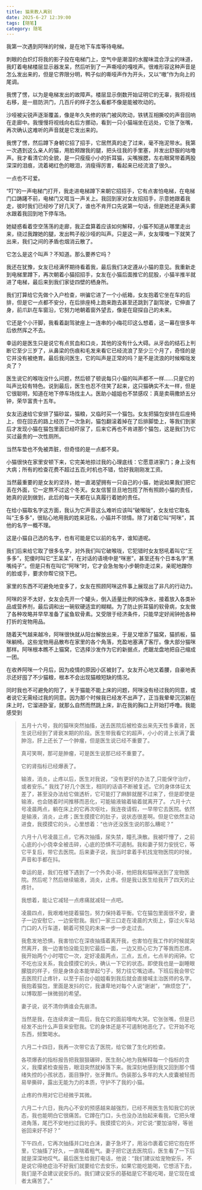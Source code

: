 ```yaml
---
title: 猫来教人离别
date: 2025-6-27 12:39:00
tags: [随笔]
category: 随笔
---
```


我第一次遇到阿咪的时候，是在地下车库等待电梯。

刺眼的白炽灯将我的影子投在电梯门上，空气中是潮湿的水腥味混合浮尘的味道，我盯着电梯楼层显示器发呆，然后听到了一声嘶哑的嘎吱声。很难形容这种声音是怎么发出来的，但是它界限分明，鸭子似的嘶哑声作为开头，又以“嗷”作为向上的尾调。

我愣了愣，以为是电梯发出的故障声。楼层显示倒数开始证明它的无辜，我将视线右移，是一扇防洪门，几百斤的样子怎么看都不像是能被吹动的。

沙哑被尖锐声逐渐覆盖，像是年久失修的铁门被风吹动，铁锈互相撕咬的声音回响在走廊中。我慢慢将视线向右后方挪动，看到一只小猫端坐在远处，它张了张嘴，再次确认这难听的声音就是它发出来的。

我愣了愣，然后蹲下身朝它招了招手，它居然真的走了过来，毫不拖泥带水。我第一次遇到这么亲人的猫，用脸颊蹭我的腿，把头往我的手里塞，并发出舒服的咕噜声。我才看清它的全貌，是一只瘦瘦小小的折耳猫，尖嘴猴腮，左右眼窝带着两股深深的泪痕，流着褐红色的眼泪，消瘦得厉害，看起来已经流浪了很久。

一点也不可爱。

“叮”的一声电梯门打开，我走进电梯蹲下来朝它招招手，它有点害怕电梯，在电梯门口踌躇不前，电梯门又哐当一声关上。我回到家对女友招招手，示意她跟着我走，彼时我们已经吵了好几天了，谁也不肯开口先说第一句话，但是她还是满头雾水跟着我回到地下停车场。

她疑惑看着空空荡荡的走廊，我正盘算着应该如何解释，小猫不知道从哪里走出来，绕过我蹭她的腿，发出鸭子般沙哑的叫声。只是这一声，女友噗嗤一下就笑了出来，我们之间的矛盾也烟消云散了。

它怎么是这个叫声？不知道。那么要养它吗？

我还在犹豫，女友已经满怀期待看着我，最后我们决定遵从小猫的意见。我重新走到电梯里蹲下，再次朝着小猫招招手，女友在小猫后面推它的屁股，小猫半推半就进了电梯，最后来到我们家徒四壁的栖身所。

我们打算给它先做个入户检查，哄骗它进了一个小纸箱，女友抱着它坐在车的后排，但是它一点都不安分，在后排座椅上跑来跑去甚至还跳到了副驾驶，它伸直了身，前爪趴在车窗沿，它努力地朝着窗外望去，像是在窥探自己的未来。

它还是个小汗脚，我看着副驾驶座上一连串的小梅花印这么想着，这一幕在很多年后依然挥之不去。

幸运的是医生只是说它有点贫血和口炎，其他的没有什么大碍。从牙齿的结石上判断它至少三岁了，从鼻梁的伤痕和毛发来看它已经流浪了至少三个月了，奇怪的是它并没有被绝育。最后我问医生，它的叫声是正常的吗？是不是流浪的时候喉咙发炎了？

医生说它的喉咙没什么问题，然后顿了顿说每只小猫的叫声都不一样……只是它的叫声比较有特色。说到最后，医生也忍不住笑了起来，这只猫确实不太一样，但是它很聪明，知道在地下停车场找主人。医助小姐姐也不禁感叹：真是卖萌撒娇五分钟，荣华富贵十五年。

女友迅速给它安排了猫砂盆，猫粮，又临时买一个猫包。女友把猫包安排在后座椅上，但在回去的路上经历了一次急刹，猫包翻滚着掉在了后排脚垫上，等我们到家后才发现小猫在猫包里面已经吓尿了，后来它再也不肯进那个猫包，这是我们为它买过最贵的一次性厕所。

当然车垫也不免被弄脏，但奇怪的是一点都不臭。

小猫很快在家里安顿下来，它完美地掠过我的心理底线：它愿意进家门；身上没有大病；所有的检查花费不超过五百;时机也不错，恰好我刚刚发工资。

当然最重要的是女友的坚持，她一直渴望拥有一只自己的小猫，她说如果我们把它丢在外面，它一定熬不过这个冬天。女友信誓旦旦地包揽了所有照顾小猫的责任，她真的说到做到，此后的每一天都在认真履行着她的责任。

在给小猫取名字这方面，我认为它声音这么难听应该叫“破喉咙”，女友给它取名叫“王多多”，很贴心地用我的姓来冠名，小猫并不领情。除了对着它叫“阿咪”，其他的名字一概不理。

这是小猫自己选的名字，也有可能是它以前的名字，谁知道呢。

我们后来给它取了很多名字，对外我们叫它破喉咙，它犯错时女友怒吼着叫它“王多多”，犯傻时叫它“王呆呆”，在对话的语境中是“咪崽”，甚至还有个日本名字“黑嘴纯子”。但是只有在叫它“阿咪”时，它才会急匆匆小步朝你走过来，亲昵地蹭你的脸或手，要求你帮它挠下巴。





家里的东西不可避免地变多了，女友在照顾阿咪这件事上展现出了非凡的行动力。

阿咪的牙不太好，女友会先开一个罐头，倒入适量比例的纯净水，接着放入各类补品或营养剂，最后调和出一碗软硬适宜的糊糊。为了防止折耳猫的软骨病，女友做了各种攻略并早早准备了鲨鱼软骨素。又受限于经济条件，只能早定好闹钟抢各种打折的宠物用品。

随着天气越来越冷，阿咪很快就从阳台解放出来，于是又增添了猫窝，猫抓板，猫咪躺椅。这些宠物用品散布在家里的各个角落，充盈地塞满了客厅。像大部分猫咪那样。阿咪根本瞧不上猫窝，它选择沙发作为它的新据点，虎踞龙盘地把自己缩成一团。

在收养阿咪一个月后，因为疫情的原因小区被封了。女友开心地叉着腰，自豪地表示还好囤了不少猫粮，根本不会出现猫粮短缺的情况。

同时我也不可避免的阳了，关于猫能不能上床的问题，阿咪没有经过我的同意，或者说它无需经过我的同意。因为那个时候我已经发不出声了，正当我晕晕沉沉躺在床上时，它溜进卧室，就那么自然而然跳上床，趴在我的胸口上开始打呼噜。我能感受到



 



> 五月十六号，我的猫咪突然抽搐，送去医院后被检查出来先天性多囊肾，医生说已经到了肾衰末期的阶段。医生带我看它的超声，小小的肾上长满了囊肿泡，肝上还长了一个肿瘤，但是医生说已经不重要了。
>
> 真可笑啊，那可是肿瘤，可是医生说那已经不重要了。
>
> 它的肾指标已经爆表了。
>
> 输液，消炎，止疼以后，医生对我说，“没有更好的办法了,只能保守治疗，或者安乐。”
> 我找了好几个医生，相同的话语不断被复述。它的身体体征太差了，甚至没办法给它做透析，它可能打了麻醉就醒不过来了，但是即使是输液，也会随着时间推移而恶化，可能输液输着输着就离开了。
> 六月十六号凌晨两点，躺在床上的它再次呕吐，我连夜请假，一早带它去医院。依然是输液，消炎，止疼；医生摸摸它的肚子，说状态很差啊。但是它依然主动进食，我摸摸它的头，心里想着：“也许还没医生说的那么糟呢？”
>
> 六月十八号凌晨三点，它再次抽搐，尿失禁，瞳孔涣散。我被吓懵了，之前心底的小小侥幸全被击碎，心底的恐惧不可遏制。我和妻子努力安抚它，等它平复后，带它去医院。后来妻子说，我当时拿着手机找宠物医院的时候，声音和手都在抖。
>
> 幸运的是，我们在楼下遇到了一个外卖小哥，他把我和猫咪送到了宠物医院。然后呢？然后继续输液，消炎，止疼。但是我让医生给我开了四天的止疼针。
>
> 我想着，能让它减轻一点疼痛就减轻一点吧。
>
> 凌晨四点，我艰难地提着猫包，努力保持着平衡。它在猫包里面很不安，妻子一边安慰它，一边安慰我。我们一家三口走在凌晨的大街上，穿过火车站门口的人行车道，朝着可预见的未来一步一步走过去。
>
> 我愈发地恐惧，我害怕它在深夜抽搐着离开我，也害怕在我工作的时候就突然离开，我一边害怕没能见到它最后一面，一边又担心它为了等我而忍疼。我开始两个小时喂它一次，定好凌晨两点，三点，五点，七点半的闹钟。它不吃也没关系，我会摸摸它的头，确认一下它的状态。即使我也是一副睡眼朦胧的样子，但是身体会本能举起勺子，努力往它嘴边递。下班后我会带它去医院打止疼针，以至于前台小姐姐看到我后就会直接喊主治医师的名字。我抱着猫包，里面是发抖的它，我谦卑地对每个人说“谢谢”，“麻烦您了”，以博取那一抹微弱的希望。
>
> 妻子说，说不清你俩谁会先崩溃。
>
> 当然是我，在连续奔波一周后，我在它的面前嚎啕大哭。它张张嘴，但是已经发不出什么声音来安慰我。它的身体还是不可遏制地恶化了。它开始不吃东西，频繁喝水。
>
> 六月二十四日，我再一次带它去了医院，给它做了生化的检查。
>
> 各项爆表的指标报告把我狠狠碾碎，医生耐心地为我解释每一个指标的含义，我攥紧检查报告，眼泪突然就掉落下来。我深刻地感到我又回到那个情绪失控的小孩状态，面目狰狞，张牙舞爪。伪装那么多年的大人皮囊被轻而易举撕碎，露出无能为力的本质，守护不了我的小猫。
>
> 止疼的作用对它已经微乎其微。
>
> 六月二十六日，我内心不安的预感越来越强烈，已经不用医生告知我它的状态，我也能明白它很痛苦。它蹲在门口，头也没办法抬起来看我，它把头埋进角落，尾巴不安地扫过我的手。我摸摸它的头，对它说:“要加油呀，等爸爸回来好不好？”
>
> 下午四点，它再次抽搐并口吐白沫，妻子急坏了，用浴巾裹着它把它抱在怀里，它抽搐了好久，一直喘着粗气。妻子把它送去医院后，医生看了一下后就是深深地叹气。最后医生给我打电话，他说：“我们建议给宠物安乐，不是说它得绝症治不好我们就要给它去安乐，如果它能吃能喝，它想活下去，我们是不会建议说安乐的。我们建议安乐的基础是它不能吃喝，是它现在或者太痛苦了。”
